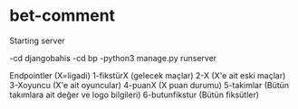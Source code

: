 # bet-comment

Starting server

-cd djangobahis
-cd bp
-python3 manage.py runserver

Endpointler (X=ligadi)
1-fikstürX (gelecek maçlar)
2-X (X'e ait eski maçlar)
3-Xoyuncu (X'e ait oyuncular)
4-puanX (X puan durumu)
5-takimlar (Bütün takımlara ait değer ve logo bilgileri)
6-butunfikstur (Bütün fiksütler)
